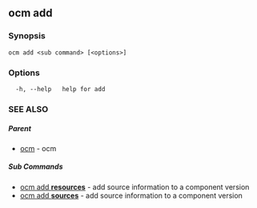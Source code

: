 ## ocm add



### Synopsis

```
ocm add <sub command> [<options>]
```

### Options

```
  -h, --help   help for add
```

### SEE ALSO

##### Parent

* [ocm](ocm.md)	 - ocm


##### Sub Commands

* [ocm add <b>resources</b>](ocm_add_resources.md)	 - add source information to a component version
* [ocm add <b>sources</b>](ocm_add_sources.md)	 - add source information to a component version

